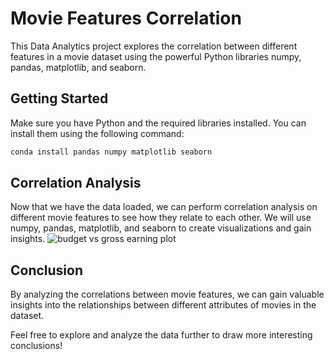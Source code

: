 # Movie Features Correlation

This Data Analytics project explores the correlation between different features in a movie dataset using the powerful Python libraries numpy, pandas, matplotlib, and seaborn.

## Getting Started

Make sure you have Python and the required libraries installed. You can install them using the following command:

```bash
conda install pandas numpy matplotlib seaborn
```

## Correlation Analysis
Now that we have the data loaded, we can perform correlation analysis on different movie features to see how they relate to each other. We will use numpy, pandas, matplotlib, and seaborn to create visualizations and gain insights.
![budget vs gross earning plot]()

## Conclusion
By analyzing the correlations between movie features, we can gain valuable insights into the relationships between different attributes of movies in the dataset.

Feel free to explore and analyze the data further to draw more interesting conclusions!

